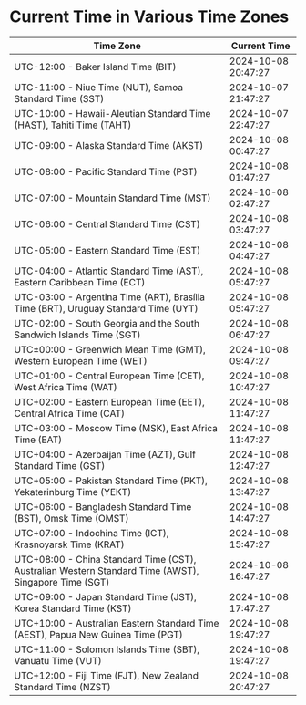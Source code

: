 # Current Time in Various Time Zones

| Time Zone | Current Time |
|-----------|--------------|
| UTC-12:00 - Baker Island Time (BIT) | 2024-10-08 20:47:27 |
| UTC-11:00 - Niue Time (NUT), Samoa Standard Time (SST) | 2024-10-07 21:47:27 |
| UTC-10:00 - Hawaii-Aleutian Standard Time (HAST), Tahiti Time (TAHT) | 2024-10-07 22:47:27 |
| UTC-09:00 - Alaska Standard Time (AKST) | 2024-10-08 00:47:27 |
| UTC-08:00 - Pacific Standard Time (PST) | 2024-10-08 01:47:27 |
| UTC-07:00 - Mountain Standard Time (MST) | 2024-10-08 02:47:27 |
| UTC-06:00 - Central Standard Time (CST) | 2024-10-08 03:47:27 |
| UTC-05:00 - Eastern Standard Time (EST) | 2024-10-08 04:47:27 |
| UTC-04:00 - Atlantic Standard Time (AST), Eastern Caribbean Time (ECT) | 2024-10-08 05:47:27 |
| UTC-03:00 - Argentina Time (ART), Brasília Time (BRT), Uruguay Standard Time (UYT) | 2024-10-08 05:47:27 |
| UTC-02:00 - South Georgia and the South Sandwich Islands Time (SGT) | 2024-10-08 06:47:27 |
| UTC±00:00 - Greenwich Mean Time (GMT), Western European Time (WET) | 2024-10-08 09:47:27 |
| UTC+01:00 - Central European Time (CET), West Africa Time (WAT) | 2024-10-08 10:47:27 |
| UTC+02:00 - Eastern European Time (EET), Central Africa Time (CAT) | 2024-10-08 11:47:27 |
| UTC+03:00 - Moscow Time (MSK), East Africa Time (EAT) | 2024-10-08 11:47:27 |
| UTC+04:00 - Azerbaijan Time (AZT), Gulf Standard Time (GST) | 2024-10-08 12:47:27 |
| UTC+05:00 - Pakistan Standard Time (PKT), Yekaterinburg Time (YEKT) | 2024-10-08 13:47:27 |
| UTC+06:00 - Bangladesh Standard Time (BST), Omsk Time (OMST) | 2024-10-08 14:47:27 |
| UTC+07:00 - Indochina Time (ICT), Krasnoyarsk Time (KRAT) | 2024-10-08 15:47:27 |
| UTC+08:00 - China Standard Time (CST), Australian Western Standard Time (AWST), Singapore Time (SGT) | 2024-10-08 16:47:27 |
| UTC+09:00 - Japan Standard Time (JST), Korea Standard Time (KST) | 2024-10-08 17:47:27 |
| UTC+10:00 - Australian Eastern Standard Time (AEST), Papua New Guinea Time (PGT) | 2024-10-08 19:47:27 |
| UTC+11:00 - Solomon Islands Time (SBT), Vanuatu Time (VUT) | 2024-10-08 19:47:27 |
| UTC+12:00 - Fiji Time (FJT), New Zealand Standard Time (NZST) | 2024-10-08 20:47:27 |
